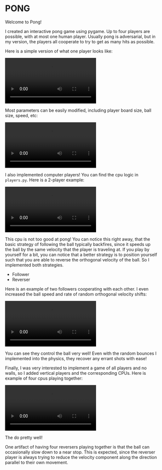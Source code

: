 # PONG

Welcome to Pong!

I created an interactive pong game using pygame.  Up to four players are possible, with at most one human player. Usually pong is adversarial, but in my version, the players all cooperate to try to get as many hits as possible. 

Here is a simple version of what one player looks like:

![](figures/1p_demo.mov)

Most parameters can be easily modified, including player board size, ball size, speed, etc:

![](figures/adjusted_parameters.mov)

I also implemented computer players! You can find the cpu logic in `players.py`. Here is a 2-player example:

![](figures/2p_withcpu_example.mov)

This cpu is not too good at pong! You can notice this right away, that the basic strategy of following the ball typically backfires, since it speeds up the ball by the same velocity that the player is traveling at.  If you play by yourself for a bit, you can notice that a better strategy is to position yourself such that you are able to reverse the orthogonal velocity of the ball. So I implemented both strategies. 

* Follower
* Reverser

Here is an example of two followers cooperating with each other. I even increased the ball speed and rate of random orthogonal velocity shifts:

![](figures/2cpu_reversers.mov)

You can see they control the ball very well! Even with the random bounces I implemented into the physics, they recover any errant shots with ease!


Finally, I was very interested to implement a game of all players and no walls, so I added vertical players and the corresponding CPUs. Here is example of four cpus playing together:

![](figures/4cpu_example.mov)


The do pretty well!

One artifact of having four reversers playing together is that the ball can occasionally slow down to a near stop. This is expected, since the reverser player is always trying to reduce the velocity component along the direction parallel to their own movement. 




